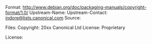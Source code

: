<!--Add the repository's source and contact details in the debian/copyright format-->
Format: http://www.debian.org/doc/packaging-manuals/copyright-format/1.0/
Upstream-Name: <upstream name>
Upstream-Contact: indore@lists.canonical.com
Source: <source URL>

<!--Add all relevant licenses for the files and artifacts in the following format-->
<!--For documentation only repositories, use the "Creative Commons Attribution Share-Alike license (CC-BY-SA)".-->
Files: <file name and path>
Copyright: 20xx Canonical Ltd
License: Proprietary

<!--Add all the listed license terms below-->
License: <license-name>
<license-details>